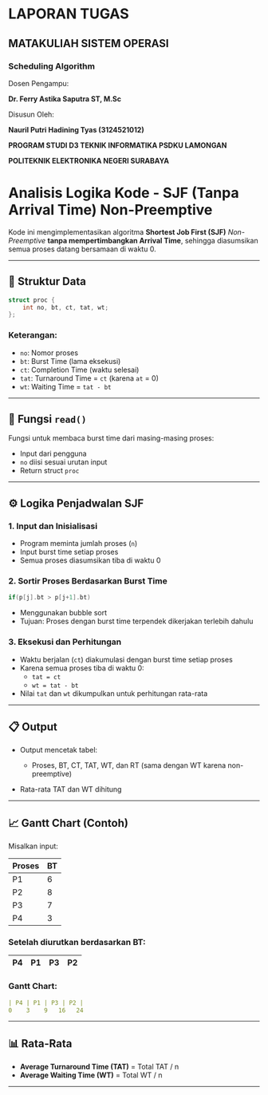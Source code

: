 # LAPORAN TUGAS
## MATAKULIAH SISTEM OPERASI
### Scheduling Algorithm
Dosen Pengampu:

**Dr. Ferry Astika Saputra ST, M.Sc**

Disusun Oleh:

**Nauril Putri Hadining Tyas (3124521012)**

**PROGRAM STUDI D3 TEKNIK INFORMATIKA PSDKU LAMONGAN**

**POLITEKNIK ELEKTRONIKA NEGERI SURABAYA**

# Analisis Logika Kode - SJF (Tanpa Arrival Time) Non-Preemptive

Kode ini mengimplementasikan algoritma **Shortest Job First (SJF)** _Non-Preemptive_ **tanpa mempertimbangkan Arrival Time**, sehingga diasumsikan semua proses datang bersamaan di waktu 0.

---

## 🧱 Struktur Data

```c
struct proc {
    int no, bt, ct, tat, wt;
};
```

### Keterangan:
- `no`: Nomor proses
- `bt`: Burst Time (lama eksekusi)
- `ct`: Completion Time (waktu selesai)
- `tat`: Turnaround Time = `ct` (karena `at` = 0)
- `wt`: Waiting Time = `tat - bt`

---

## 🧩 Fungsi `read()`

Fungsi untuk membaca burst time dari masing-masing proses:
- Input dari pengguna
- `no` diisi sesuai urutan input
- Return struct `proc`

---

## ⚙️ Logika Penjadwalan SJF

### 1. Input dan Inisialisasi
- Program meminta jumlah proses (`n`)
- Input burst time setiap proses
- Semua proses diasumsikan tiba di waktu 0

### 2. Sortir Proses Berdasarkan Burst Time
```c
if(p[j].bt > p[j+1].bt)
```
- Menggunakan bubble sort
- Tujuan: Proses dengan burst time terpendek dikerjakan terlebih dahulu

### 3. Eksekusi dan Perhitungan
- Waktu berjalan (`ct`) diakumulasi dengan burst time setiap proses
- Karena semua proses tiba di waktu 0:
  - `tat = ct`
  - `wt = tat - bt`
- Nilai `tat` dan `wt` dikumpulkan untuk perhitungan rata-rata

---

## 📋 Output

- Output mencetak tabel:
  - Proses, BT, CT, TAT, WT, dan RT (sama dengan WT karena non-preemptive)

- Rata-rata TAT dan WT dihitung

---

## 📈 Gantt Chart (Contoh)

Misalkan input:

| Proses | BT |
|--------|----|
| P1     | 6  |
| P2     | 8  |
| P3     | 7  |
| P4     | 3  |

### Setelah diurutkan berdasarkan BT:
| P4 | P1 | P3 | P2 |
|----|----|----|----|

### Gantt Chart:
```yaml
| P4 | P1 | P3 | P2 |
0    3    9   16   24
```

---

## 📊 Rata-Rata

- **Average Turnaround Time (TAT)** = Total TAT / n
- **Average Waiting Time (WT)** = Total WT / n

---
